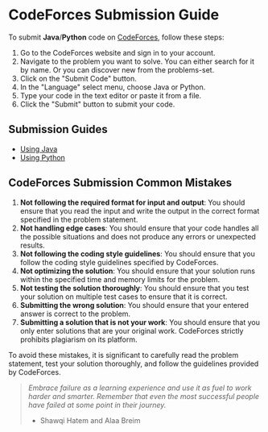 # CodeForces Submission Guide

To submit **Java**/**Python** code on [CodeForces](https://codeforces.com), follow these steps:

1. Go to the CodeForces website and sign in to your account.
2. Navigate to the problem you want to solve. You can either search for it by name. Or you can discover new from the problems-set.
3. Click on the "Submit Code" button.
4. In the "Language" select menu, choose Java or Python.
5. Type your code in the text editor or paste it from a file.
6. Click the "Submit" button to submit your code.

## Submission Guides

- [Using Java](./using-java.md)
- [Using Python](./using-python.md)

## CodeForces Submission Common Mistakes

1. **Not following the required format for input and output**: You should ensure that you read the input and write the output in the correct format specified in the problem statement.
2. **Not handling edge cases**: You should ensure that your code handles all the possible situations and does not produce any errors or unexpected results.
3. **Not following the coding style guidelines**: You should ensure that you follow the coding style guidelines specified by CodeForces.
4. **Not optimizing the solution**: You should ensure that your solution runs within the specified time and memory limits for the problem.
5. **Not testing the solution thoroughly**: You should ensure that you test your solution on multiple test cases to ensure that it is correct.
6. **Submitting the wrong solution**: You should ensure that your entered answer is correct to the problem.
7. **Submitting a solution that is not your work**: You should ensure that you only enter solutions that are your original work. CodeForces strictly prohibits plagiarism on its platform.

To avoid these mistakes, it is significant to carefully read the problem statement, test your solution thoroughly, and follow the guidelines provided by CodeForces.

> _Embrace failure as a learning experience and use it as fuel to work harder and smarter. Remember that even the most successful people have failed at some point in their journey._
>
> - Shawqi Hatem and Alaa Breim
